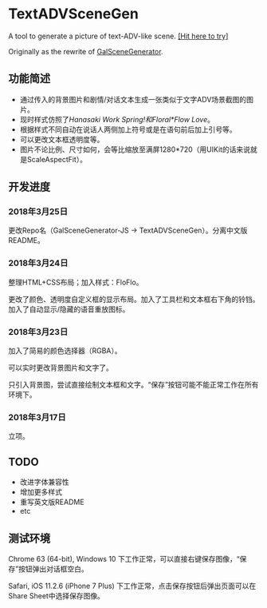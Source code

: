 # TextADVSceneGen
A tool to generate a picture of text-ADV-like scene. [[Hit here to try]](http://hasuka.top/TextADVSceneGen)

Originally as the rewrite of [GalSceneGenerator](https://github.com/HasukaPoi/GalSceneGenerator).

## 功能简述
- 通过传入的背景图片和剧情/对话文本生成一张类似于文字ADV场景截图的图片。
- 现时样式仿照了*Hanasaki Work Spring!*和*Floral\*Flow Love*。
- 根据样式不同自动在说话人两侧加上符号或是在语句前后加上引号等。
- 可以更改文本框透明度等。
- 图片不论比例、尺寸如何，会等比缩放至满屏1280*720（用UIKit的话来说就是ScaleAspectFit）。


## 开发进度
### 2018年3月25日
更改Repo名（GalSceneGenerator-JS → TextADVSceneGen）。分离中文版README。

### 2018年3月24日
整理HTML+CSS布局；加入样式：FloFlo。

更改了颜色、透明度自定义框的显示布局。加入了工具栏和文本框右下角的铃铛。加入了自动显示/隐藏的语音重放图标。

### 2018年3月23日
加入了简易的颜色选择器（RGBA）。

可以实时更改背景图片和文字了。

只引入背景图，尝试直接绘制文本框和文字。“保存”按钮可能不能正常工作在所有环境下。

### 2018年3月17日
立项。

## TODO
- 改进字体兼容性
- 增加更多样式
- 重写英文版README
- etc

## 测试环境
Chrome 63 (64-bit), Windows 10 下工作正常，可以直接右键保存图像，“保存”按钮弹出对话框空白。

Safari, iOS 11.2.6 (iPhone 7 Plus) 下工作正常，点击保存按钮后弹出页面可以在Share Sheet中选择保存图像。
